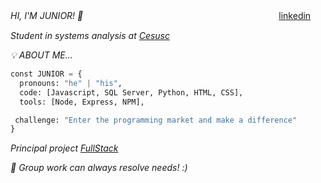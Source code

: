 
                                                                                                                                          
 *HI, I'M JUNIOR! 👏* ㅤㅤㅤㅤㅤㅤㅤㅤㅤㅤㅤㅤㅤㅤㅤㅤㅤㅤㅤㅤㅤㅤㅤㅤ[linkedin](https://www.linkedin.com/in/luiz-carlos-francisco-junior-a81062274/)


*Student in systems analysis at [Cesusc](https://cesusc.edu.br)*

*💡 ABOUT ME...*
```py
const JUNIOR = {
  pronouns: "he" | "his",
  code: [Javascript, SQL Server, Python, HTML, CSS],
  tools: [Node, Express, NPM],

 challenge: "Enter the programming market and make a difference"
}
```
*Principal project [FullStack](https://lcfjunior.github.io/FULL-STACK/FRONTEND/frontend/index.html)*

*🤝 Group work can always resolve needs! :)*
